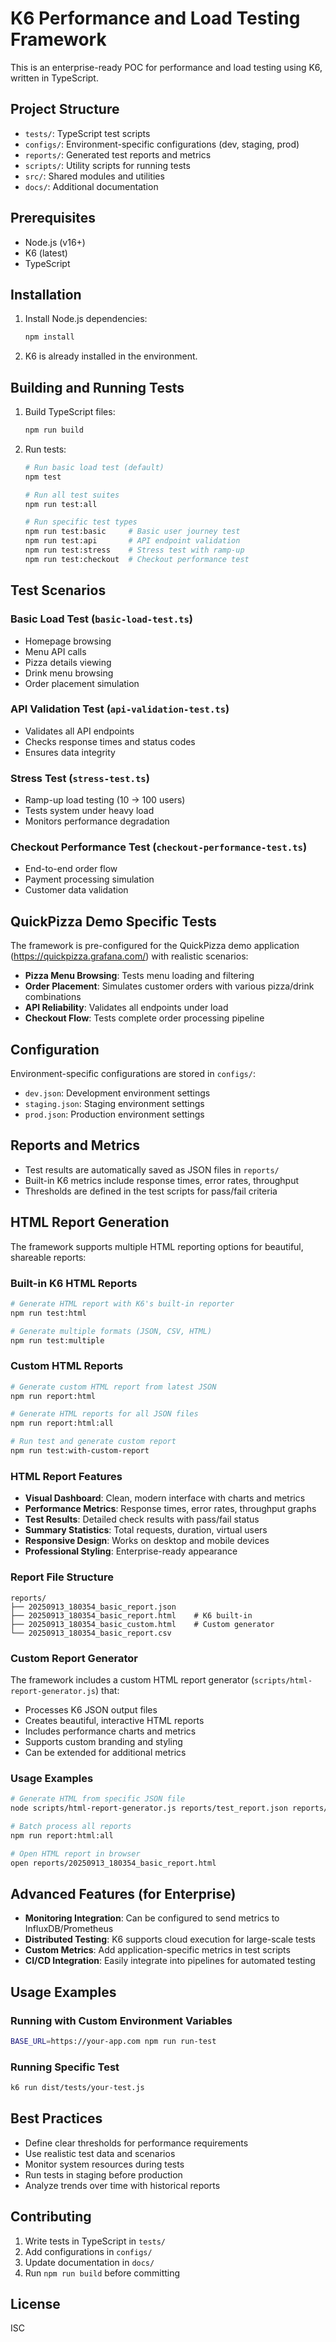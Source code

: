 # K6 Performance and Load Testing Framework

This is an enterprise-ready POC for performance and load testing using K6, written in TypeScript.

## Project Structure

- `tests/`: TypeScript test scripts
- `configs/`: Environment-specific configurations (dev, staging, prod)
- `reports/`: Generated test reports and metrics
- `scripts/`: Utility scripts for running tests
- `src/`: Shared modules and utilities
- `docs/`: Additional documentation

## Prerequisites

- Node.js (v16+)
- K6 (latest)
- TypeScript

## Installation

1. Install Node.js dependencies:

   ```bash
   npm install
   ```

2. K6 is already installed in the environment.

## Building and Running Tests

1. Build TypeScript files:

   ```bash
   npm run build
   ```

2. Run tests:

   ```bash
   # Run basic load test (default)
   npm test

   # Run all test suites
   npm run test:all

   # Run specific test types
   npm run test:basic     # Basic user journey test
   npm run test:api       # API endpoint validation
   npm run test:stress    # Stress test with ramp-up
   npm run test:checkout  # Checkout performance test
   ```

## Test Scenarios

### Basic Load Test (`basic-load-test.ts`)

- Homepage browsing
- Menu API calls
- Pizza details viewing
- Drink menu browsing
- Order placement simulation

### API Validation Test (`api-validation-test.ts`)

- Validates all API endpoints
- Checks response times and status codes
- Ensures data integrity

### Stress Test (`stress-test.ts`)

- Ramp-up load testing (10 → 100 users)
- Tests system under heavy load
- Monitors performance degradation

### Checkout Performance Test (`checkout-performance-test.ts`)

- End-to-end order flow
- Payment processing simulation
- Customer data validation

## QuickPizza Demo Specific Tests

The framework is pre-configured for the QuickPizza demo application (https://quickpizza.grafana.com/) with realistic scenarios:

- **Pizza Menu Browsing**: Tests menu loading and filtering
- **Order Placement**: Simulates customer orders with various pizza/drink combinations
- **API Reliability**: Validates all endpoints under load
- **Checkout Flow**: Tests complete order processing pipeline

## Configuration

Environment-specific configurations are stored in `configs/`:

- `dev.json`: Development environment settings
- `staging.json`: Staging environment settings
- `prod.json`: Production environment settings

## Reports and Metrics

- Test results are automatically saved as JSON files in `reports/`
- Built-in K6 metrics include response times, error rates, throughput
- Thresholds are defined in the test scripts for pass/fail criteria

## HTML Report Generation

The framework supports multiple HTML reporting options for beautiful, shareable reports:

### Built-in K6 HTML Reports

```bash
# Generate HTML report with K6's built-in reporter
npm run test:html

# Generate multiple formats (JSON, CSV, HTML)
npm run test:multiple
```

### Custom HTML Reports

```bash
# Generate custom HTML report from latest JSON
npm run report:html

# Generate HTML reports for all JSON files
npm run report:html:all

# Run test and generate custom report
npm run test:with-custom-report
```

### HTML Report Features

- **Visual Dashboard**: Clean, modern interface with charts and metrics
- **Performance Metrics**: Response times, error rates, throughput graphs
- **Test Results**: Detailed check results with pass/fail status
- **Summary Statistics**: Total requests, duration, virtual users
- **Responsive Design**: Works on desktop and mobile devices
- **Professional Styling**: Enterprise-ready appearance

### Report File Structure

```
reports/
├── 20250913_180354_basic_report.json
├── 20250913_180354_basic_report.html    # K6 built-in
├── 20250913_180354_basic_custom.html    # Custom generator
└── 20250913_180354_basic_report.csv
```

### Custom Report Generator

The framework includes a custom HTML report generator (`scripts/html-report-generator.js`) that:

- Processes K6 JSON output files
- Creates beautiful, interactive HTML reports
- Includes performance charts and metrics
- Supports custom branding and styling
- Can be extended for additional metrics

### Usage Examples

```bash
# Generate HTML from specific JSON file
node scripts/html-report-generator.js reports/test_report.json reports/test_report.html "My Test"

# Batch process all reports
npm run report:html:all

# Open HTML report in browser
open reports/20250913_180354_basic_report.html
```

## Advanced Features (for Enterprise)

- **Monitoring Integration**: Can be configured to send metrics to InfluxDB/Prometheus
- **Distributed Testing**: K6 supports cloud execution for large-scale tests
- **Custom Metrics**: Add application-specific metrics in test scripts
- **CI/CD Integration**: Easily integrate into pipelines for automated testing

## Usage Examples

### Running with Custom Environment Variables

```bash
BASE_URL=https://your-app.com npm run run-test
```

### Running Specific Test

```bash
k6 run dist/tests/your-test.js
```

## Best Practices

- Define clear thresholds for performance requirements
- Use realistic test data and scenarios
- Monitor system resources during tests
- Run tests in staging before production
- Analyze trends over time with historical reports

## Contributing

1. Write tests in TypeScript in `tests/`
2. Add configurations in `configs/`
3. Update documentation in `docs/`
4. Run `npm run build` before committing

## License

ISC
